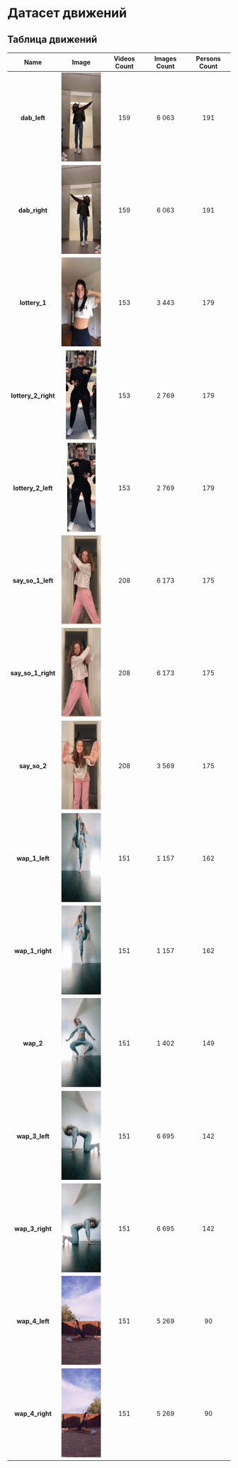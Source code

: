 # Датасет движений

## Таблица движений

|         Name        |                        Image                        | Videos Count | Images Count | Persons Count |
|:-------------------:|:---------------------------------------------------:|:------------:|:------------:|:-------------:|
| **dab_left**        | <img src="./img/dab_left.png" height="200"/>        | 159          | 6 063        | 191           |
| **dab_right**       | <img src="./img/dab_right.png" height="200"/>       | 159          | 6 063        | 191           |
| **lottery_1**       | <img src="./img/lottery_1.png" height="200"/>       | 153          | 3 443        | 179           |
| **lottery_2_right** | <img src="./img/lottery_2_right.png" height="200"/> | 153          | 2 769        | 179           |
| **lottery_2_left**  | <img src="./img/lottery_2_left.png" height="200"/>  | 153          | 2 769        | 179           |
| **say_so_1_left**   | <img src="./img/say_so_1_left.png" height="200"/>   | 208          | 6 173        | 175           |
| **say_so_1_right**  | <img src="./img/say_so_1_right.png" height="200"/>  | 208          | 6 173        | 175           |
| **say_so_2**        | <img src="./img/say_so_2.png" height="200"/>        | 208          | 3 569        | 175           |
| **wap_1_left**      | <img src="./img/wap_1_left.png" height="200"/>      | 151          | 1 157        | 162           |
| **wap_1_right**     | <img src="./img/wap_1_right.png" height="200"/>     | 151          | 1 157        | 162           |
| **wap_2**           | <img src="./img/wap_2.png" height="200"/>           | 151          | 1 402        | 149           |
| **wap_3_left**      | <img src="./img/wap_3_left.png" height="200"/>      | 151          | 6 695        | 142           |
| **wap_3_right**     | <img src="./img/wap_3_right.png" height="200"/>     | 151          | 6 695        | 142           |
| **wap_4_left**      | <img src="./img/wap_4_left.png" height="200"/>      | 151          | 5 269        | 90            |
| **wap_4_right**     | <img src="./img/wap_4_right.png" height="200"/>     | 151          | 5 269        | 90            |
